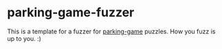 # parking-game-fuzzer

This is a template for a fuzzer for [parking-game](https://github.com/addisoncrump/parking-game) puzzles.
How you fuzz is up to you. :)